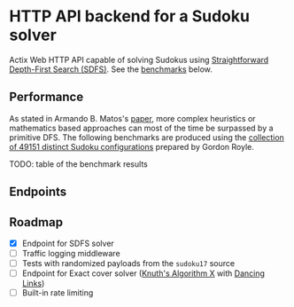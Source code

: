 # HTTP API backend for a Sudoku solver

Actix Web HTTP API capable of solving Sudokus using [Straightforward Depth-First Search (SDFS)](https://web.archive.org/web/20221208212421/https://www.dcc.fc.up.pt/~acm/sudoku.pdf). See the [benchmarks](#Performance) below.

## Performance

As stated in Armando B. Matos's [paper](https://web.archive.org/web/20221208212421/https://www.dcc.fc.up.pt/~acm/sudoku.pdf), more complex heuristics or mathematics based approaches can most of the time be surpassed by a primitive DFS. The following benchmarks are produced using the [collection of 49151 distinct Sudoku configurations](https://web.archive.org/web/20120730100322/http://mapleta.maths.uwa.edu.au/~gordon/sudokumin.php) prepared by Gordon Royle.

TODO: table of the benchmark results

## Endpoints

## Roadmap

- [x] Endpoint for SDFS solver
- [ ] Traffic logging middleware
- [ ] Tests with randomized payloads from the `sudoku17` source
- [ ] Endpoint for Exact cover solver ([Knuth's Algorithm X](https://en.wikipedia.org/wiki/Knuth%27s_Algorithm_X) with [Dancing Links](https://en.wikipedia.org/wiki/Dancing_Links))
- [ ] Built-in rate limiting
